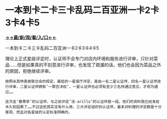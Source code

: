# 一本到卡二卡三卡乱码二百亚洲一卡2卡3卡4卡5

**<a href="http://www.baidu.com/link?url=7_xtFUWki7hexbSrF9U18DvNUoYAjH8P5i8sQYawypq&wd">→→最/新/观/看/入/口←←</a>**

一本到卡二卡三卡乱码二百亚洲一卡2卡3卡4卡5

 理论上正式星级评定时，认证师不会专门对店内环境和服务进行评审，只针对菜品……但是如果真的不刻意进行评审，也发现了疏漏的话，他们也会因为菜品之外的原因，拒绝继续评审。

    按照米其林美食联合会的规定，最低的一星餐厅评定，是由一名二星认证师、四名一星认证师进行评审，二星认证师拥有‘一票否决权’，一星认证师也必须有至少三名持通过意见，才视为通过……

    这次去‘春果亭’的认证师，与之前评定‘泷·arillo’的认证师是一组，他们的资料我已经发给木久知园果了……不过这些其实没有什么用，三大评定组织的认证师，基本对料理的评定都是十分客观、而且对各星级的认定标准明确的。
